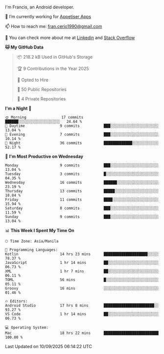 
I'm Francis, an Android developer.

🔭 I’m currently working for [Appetiser Apps](http://appetiser.com.au)

📫 How to reach me: fran.cerio1990@gmail.com

👀 You can check more about me at [Linkedin](https://www.linkedin.com/in/francerio/) and [Stack Overflow](https://stackoverflow.com/users/1614267/fran-ceriu)



<!--START_SECTION:waka-->
**🐱 My GitHub Data** 

> 📦 218.2 kB Used in GitHub's Storage 
 > 
> 🏆 9 Contributions in the Year 2025
 > 
> 💼 Opted to Hire
 > 
> 📜 50 Public Repositories 
 > 
> 🔑 4 Private Repositories 
 > 
**I'm a Night 🦉** 

```text
🌞 Morning                17 commits          ██████░░░░░░░░░░░░░░░░░░░   24.64 % 
🌆 Daytime                9 commits           ███░░░░░░░░░░░░░░░░░░░░░░   13.04 % 
🌃 Evening                7 commits           ███░░░░░░░░░░░░░░░░░░░░░░   10.14 % 
🌙 Night                  36 commits          █████████████░░░░░░░░░░░░   52.17 % 
```
📅 **I'm Most Productive on Wednesday** 

```text
Monday                   9 commits           ███░░░░░░░░░░░░░░░░░░░░░░   13.04 % 
Tuesday                  3 commits           █░░░░░░░░░░░░░░░░░░░░░░░░   04.35 % 
Wednesday                16 commits          ██████░░░░░░░░░░░░░░░░░░░   23.19 % 
Thursday                 13 commits          █████░░░░░░░░░░░░░░░░░░░░   18.84 % 
Friday                   11 commits          ████░░░░░░░░░░░░░░░░░░░░░   15.94 % 
Saturday                 8 commits           ███░░░░░░░░░░░░░░░░░░░░░░   11.59 % 
Sunday                   9 commits           ███░░░░░░░░░░░░░░░░░░░░░░   13.04 % 
```


📊 **This Week I Spent My Time On** 

```text
🕑︎ Time Zone: Asia/Manila

💬 Programming Languages: 
Kotlin                   14 hrs 23 mins      ████████████████████░░░░░   78.37 % 
JavaScript               1 hr 14 mins        ██░░░░░░░░░░░░░░░░░░░░░░░   06.73 % 
XML                      1 hr 7 mins         ██░░░░░░░░░░░░░░░░░░░░░░░   06.11 % 
TOML                     56 mins             █░░░░░░░░░░░░░░░░░░░░░░░░   05.11 % 
Groovy                   16 mins             ░░░░░░░░░░░░░░░░░░░░░░░░░   01.46 % 

🔥 Editors: 
Android Studio           17 hrs 8 mins       ███████████████████████░░   93.27 % 
VS Code                  1 hr 14 mins        ██░░░░░░░░░░░░░░░░░░░░░░░   06.73 % 

💻 Operating System: 
Mac                      18 hrs 22 mins      █████████████████████████   100.00 % 
```


 Last Updated on 10/09/2025 06:14:22 UTC
<!--END_SECTION:waka-->
